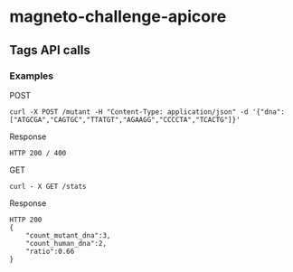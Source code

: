 # magneto-challenge-apicore

## Tags API calls

### Examples

POST

```
curl -X POST /mutant -H "Content-Type: application/json" -d '{"dna":["ATGCGA","CAGTGC","TTATGT","AGAAGG","CCCCTA","TCACTG"]}'
```
Response

	HTTP 200 / 400

GET
```
curl - X GET /stats
```
Response

	HTTP 200
	{
	    "count_mutant_dna":3,
	    "count_human_dna":2,
	    "ratio":0.66
    }

